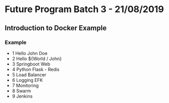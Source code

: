 # Future Program Batch 3 - 21/08/2019

## Introduction to Docker Example

### Example
- 1 Hello John Doe
- 2 Hello ${World / John}
- 3 Springboot Web
- 4 Python Flask - Redis
- 5 Load Balancer
- 6 Logging EFK
- 7 Monitoring
- 8 Swarm
- 9 Jenkins
